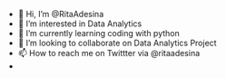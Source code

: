 - 👋 Hi, I’m @RitaAdesina
- 👀 I’m interested in Data Analytics
- 🌱 I’m currently learning coding with python
- 💞️ I’m looking to collaborate on Data Analytics Project
- 📫 How to reach me on Twittter via @ritaadesina
- 

<!---
RitaAdesina/RitaAdesina is a ✨ special ✨ repository because its `README.md` (this file) appears on your GitHub profile.
You can click the Preview link to take a look at your changes.
--->

